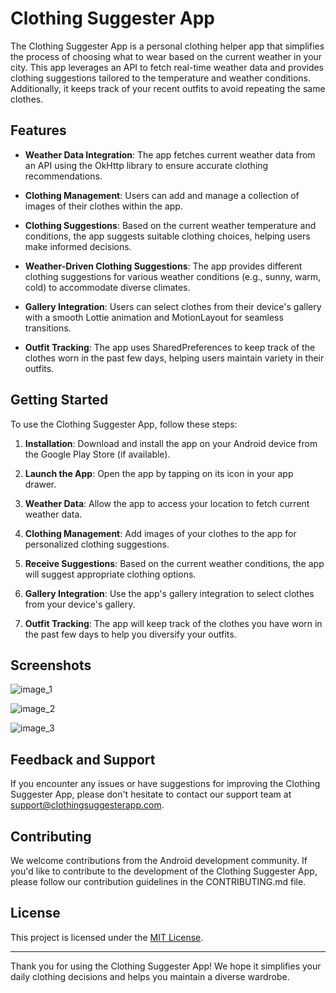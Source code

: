 # Clothing Suggester App

The Clothing Suggester App is a personal clothing helper app that simplifies the process of choosing what to wear based on the current weather in your city. This app leverages an API to fetch real-time weather data and provides clothing suggestions tailored to the temperature and weather conditions. Additionally, it keeps track of your recent outfits to avoid repeating the same clothes.

## Features

- **Weather Data Integration**: The app fetches current weather data from an API using the OkHttp library to ensure accurate clothing recommendations.

- **Clothing Management**: Users can add and manage a collection of images of their clothes within the app.

- **Clothing Suggestions**: Based on the current weather temperature and conditions, the app suggests suitable clothing choices, helping users make informed decisions.

- **Weather-Driven Clothing Suggestions**: The app provides different clothing suggestions for various weather conditions (e.g., sunny, warm, cold) to accommodate diverse climates.

- **Gallery Integration**: Users can select clothes from their device's gallery with a smooth Lottie animation and MotionLayout for seamless transitions.

- **Outfit Tracking**: The app uses SharedPreferences to keep track of the clothes worn in the past few days, helping users maintain variety in their outfits.

## Getting Started

To use the Clothing Suggester App, follow these steps:

1. **Installation**: Download and install the app on your Android device from the Google Play Store (if available).

2. **Launch the App**: Open the app by tapping on its icon in your app drawer.

3. **Weather Data**: Allow the app to access your location to fetch current weather data.

4. **Clothing Management**: Add images of your clothes to the app for personalized clothing suggestions.

5. **Receive Suggestions**: Based on the current weather conditions, the app will suggest appropriate clothing options.

6. **Gallery Integration**: Use the app's gallery integration to select clothes from your device's gallery.

7. **Outfit Tracking**: The app will keep track of the clothes you have worn in the past few days to help you diversify your outfits.

## Screenshots

![image_1](https://user-images.githubusercontent.com/87489620/232333526-5df06d8b-3d2b-4654-8e1e-a0bb5e8f4131.png)

![image_2](https://user-images.githubusercontent.com/87489620/232333530-d64ab0d4-dbdf-4ab1-be14-c43370eb76a1.png)

![image_3](https://user-images.githubusercontent.com/87489620/232333532-6a440142-6d53-4216-a3aa-200198c65324.png)

## Feedback and Support

If you encounter any issues or have suggestions for improving the Clothing Suggester App, please don't hesitate to contact our support team at [support@clothingsuggesterapp.com](mailto:support@clothingsuggesterapp.com).

## Contributing

We welcome contributions from the Android development community. If you'd like to contribute to the development of the Clothing Suggester App, please follow our contribution guidelines in the CONTRIBUTING.md file.

## License

This project is licensed under the [MIT License](LICENSE.md).

---

Thank you for using the Clothing Suggester App! We hope it simplifies your daily clothing decisions and helps you maintain a diverse wardrobe.
